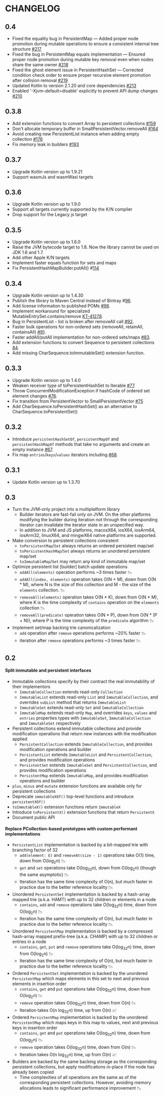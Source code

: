 # CHANGELOG

## 0.4

- Fixed the equality bug in PersistentMap — Added proper node promotion during mutable operations to ensure a consistent internal tree structure [#217](https://github.com/Kotlin/kotlinx.collections.immutable/pull/217)
- Fixed the bug in PersistentMap equals implementation — Ensured proper node promotion during mutable key removal even when nodes share the same owner [#218](https://github.com/Kotlin/kotlinx.collections.immutable/pull/218)
- Fixed the ghost element issue in PersistentHashSet — Corrected condition check order to ensure proper recursive element promotion after collision removal [#219](https://github.com/Kotlin/kotlinx.collections.immutable/pull/219)
- Updated Kotlin to version 2.1.20 and core dependencies [#213](https://github.com/Kotlin/kotlinx.collections.immutable/pull/213)
- Enabled '-Xjvm-default=disable' explicitly to prevent API dump changes [#210](https://github.com/Kotlin/kotlinx.collections.immutable/pull/210)

## 0.3.8

- Add extension functions to convert Array to persistent collections [#159](https://github.com/Kotlin/kotlinx.collections.immutable/issues/159)
- Don't allocate temporary buffer in SmallPersistentVector.removeAll [#164](https://github.com/Kotlin/kotlinx.collections.immutable/pull/164)
- Avoid creating new PersistentList instance when adding empty collection [#176](https://github.com/Kotlin/kotlinx.collections.immutable/pull/176)
- Fix memory leak in builders [#193](https://github.com/Kotlin/kotlinx.collections.immutable/pull/193)

## 0.3.7

- Upgrade Kotlin version up to 1.9.21
- Support wasmJs and wasmWasi targets

## 0.3.6

- Upgrade Kotlin version up to 1.9.0
- Support all targets currently supported by the K/N compiler
- Drop support for the Legacy js target

## 0.3.5

- Upgrade Kotlin version up to 1.6.0
- Raise the JVM bytecode target to 1.8. Now the library cannot be used on JDK 1.6 and 1.7.
- Add other Apple K/N targets
- Implement faster equals function for sets and maps
- Fix PersistentHashMapBuilder.putAll() #[114](https://github.com/Kotlin/kotlinx.collections.immutable/issues/114)

## 0.3.4

- Upgrade Kotlin version up to 1.4.30
- Publish the library to Maven Central instead of Bintray #[96](https://github.com/Kotlin/kotlinx.collections.immutable/issues/96).
- Add license information to published POMs [#98](https://github.com/Kotlin/kotlinx.collections.immutable/issues/98).
- Implement workaround for specialized MutableEntrySet.contains/remove [KT-41278](https://youtrack.jetbrains.com/issue/KT-41278).
- Bug in PersistentList - list is broken after removeAll call [#92](https://github.com/Kotlin/kotlinx.collections.immutable/issues/92).
- Faster bulk operations for non-ordered sets (removeAll, retainAll, containsAll) [#91](https://github.com/Kotlin/kotlinx.collections.immutable/issues/91).
- Faster addAll/putAll implementation for non-ordered sets/maps [#83](https://github.com/Kotlin/kotlinx.collections.immutable/issues/83).
- Add extension functions to convert Sequence<T> to persistent collections [84](https://github.com/Kotlin/kotlinx.collections.immutable/issues/84).
- Add missing CharSequence.toImmutableSet() extension function.

## 0.3.3

- Upgrade Kotlin version up to 1.4.0
- Weaken receiver type of toPersistentHashSet to Iterable [#77](https://github.com/Kotlin/kotlinx.collections.immutable/issues/77).
- Throw ConcurrentModificationException if hashCode of ordered set element changes [#76](https://github.com/Kotlin/kotlinx.collections.immutable/issues/76).
- Fix transition from PersistentVector to SmallPersistentVector [#75](https://github.com/Kotlin/kotlinx.collections.immutable/issues/75)
- Add CharSequence.toPersistentHashSet() as an alternative to CharSequence.toPersistentSet()

## 0.3.2

- Introduce `persistentHashSetOf`, `persistentMapOf` and `persistentHashMapOf` methods that take no arguments and create an empty instance [#67](https://github.com/Kotlin/kotlinx.collections.immutable/issues/67).
- Fix map `entries`/`keys`/`values` iterators including [#68](https://github.com/Kotlin/kotlinx.collections.immutable/issues/68).

## 0.3.1

- Update Kotlin version up to 1.3.70

## 0.3

- Turn the JVM-only project into a multiplatform library
    * Builder iterators are fast-fail only on JVM. On the other platforms modifying the builder during iteration not through the corresponding iterator can invalidate the iterator state in an unspecified way.
    * In addition to JVM and JS platforms, macosX64, iosX64, iosArm64, iosArm32, linuxX64, and mingwX64 native platforms are supported.
- Make conversion to persistent collections consistent
    * `toPersistentMap`/`Set` always returns an ordered persistent map/set
    * `toPersistentHashMap`/`Set` always returns an unordered persistent map/set
    * `toImmutableMap`/`Set` may return any kind of immutable map/set
- Optimize persistent list [builder] batch update operations
    * `addAll(elements)` operation performs ~3 times faster :chart_with_downwards_trend:
    * `addAll(index, elements)` operation takes O(N + M), down from O(N * M), where N is the size of this collection and M - the size of the `elements` collection. :chart_with_downwards_trend:
    * `removeAll(elements)` operation takes O(N * K), down from O(N * M), where K is the time complexity of `contains` operation on the `elements` collection :chart_with_downwards_trend:
    * `removeAll(predicate)` operation takes O(N * P), down from O(N * (P + N)), where P is the time complexity of the `predicate` algorithm :chart_with_downwards_trend:
- Implement set/map backing trie canonicalization
    * `add` operation after `remove` operations performs ~20% faster :chart_with_downwards_trend:
    * iteration after `remove` operations performs ~3 times faster :chart_with_downwards_trend:

## 0.2

#### Split immutable and persistent interfaces

- Immutable collections specify by their contract the real immutability of their implementors
    * `ImmutableCollection` extends read-only `Collection`
    * `ImmutableList` extends read-only `List` and `ImmutableCollection`, and overrides `subList` method that returns `ImmutableList`
    * `ImmutableSet` extends read-only `Set` and `ImmutableCollection`
    * `ImmutableMap` extends read-only `Map`, and overrides `keys`, `values` and `entries` properties types with `ImmutableSet`, `ImmutableCollection` and `ImmutableSet` respectively
- Persistent collections extend immutable collections and provide modification operations that return new instances with the modification applied 
    * `PersistentCollection` extends `ImmutableCollection`, and provides modification operations and builder
    * `PersistentList` extends `ImmutableList` and `PersistentCollection`, and provides modification operations
    * `PersistentSet` extends `ImmutableSet` and `PersistentCollection`, and provides modification operations
    * `PersistentMap` extends `ImmutableMap`, and provides modification operations and builder
- `plus`, `minus` and `mutate` extension functions are available only for persistent collections
- Deprecate `immutableXOf()` top-level functions and introduce `persistentXOf()` 
- `toImmutableX()` extension functions return `ImmutableX`
- Introduce `toPersistentX()` extension functions that return `PersistentX`
- Document public API

#### Replace PCollection-based prototypes with custom performant implementations

 - `PersistentList` implementation is backed by a bit-mapped trie with branching factor of 32
    * `add(element: E)` and `removeAt(size - 1)` operations take O(1) time, down from O(log<sub>2</sub>n) :chart_with_downwards_trend:
    * `get` and `set` operations take O(log<sub>32</sub>n), down from O(log<sub>2</sub>n) (though the same asymptotic) :chart_with_downwards_trend:
    * Iteration has the same time complexity of O(n), but much faster in practice due to the better reference locality :chart_with_downwards_trend:
 - Unordered `PersistentSet` implementation is backed by a hash-array mapped trie (a.k.a. HAMT) with up to 32 children or elements in a node
    * `contains`, `add` and `remove` operations take O(log<sub>32</sub>n) time, down from O(log<sub>2</sub>n) :chart_with_downwards_trend:
    * Iteration has the same time complexity of O(n), but much faster in practice due to the better reference locality :chart_with_downwards_trend:
 - Unordered `PersistentMap` implementation is backed by a compressed hash-array mapped prefix-tree (a.k.a. CHAMP) with up to 32 children or entries in a node
    * `contains`, `get`, `put` and `remove` operations take O(log<sub>32</sub>n) time, down from O(log<sub>2</sub>n) :chart_with_downwards_trend:
    * Iteration has the same time complexity of O(n), but much faster in practice due to the better reference locality :chart_with_downwards_trend:
 - Ordered `PersistentSet` implementation is backed by the unordered `PersistentMap` which maps elements in this set to next and previous elements in insertion order
    * `contains`, `get` and `put` operations take O(log<sub>32</sub>n) time, down from O(log<sub>2</sub>n) :chart_with_downwards_trend:
    * `remove` operation takes O(log<sub>32</sub>n) time, down from O(n) :chart_with_downwards_trend:
    * Iteration takes O(n log<sub>32</sub>n) time, up from O(n) :chart_with_upwards_trend:
 - Ordered `PersistentMap` implementation is backed by the unordered `PersistentMap` which maps keys in this map to values, next and previous keys in insertion order
    * `contains`, `get` and `put` operations take O(log<sub>32</sub>n) time, down from O(log<sub>2</sub>n) :chart_with_downwards_trend:
    * `remove` operation takes O(log<sub>32</sub>n) time, down from O(n) :chart_with_downwards_trend:
    * Iteration takes O(n log<sub>32</sub>n) time, up from O(n) :chart_with_upwards_trend:
 - Builders are backed by the same backing storage as the corresponding persistent collections, but apply modifications in-place if the node has already been copied
    * Time complexities of all operations are the same as of the corresponding persistent collections. However, avoiding memory allocations leads to significant performance improvement :chart_with_downwards_trend:
